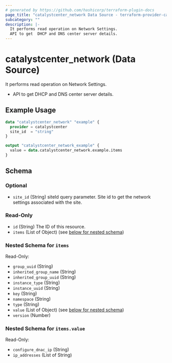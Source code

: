 ```yaml
---
# generated by https://github.com/hashicorp/terraform-plugin-docs
page_title: "catalystcenter_network Data Source - terraform-provider-catalystcenter"
subcategory: ""
description: |-
  It performs read operation on Network Settings.
  API to get  DHCP and DNS center server details.
---
```


# catalystcenter_network (Data Source)

It performs read operation on Network Settings.

- API to get  DHCP and DNS center server details.

## Example Usage

```terraform
data "catalystcenter_network" "example" {
  provider = catalystcenter
  site_id  = "string"
}

output "catalystcenter_network_example" {
  value = data.catalystcenter_network.example.items
}
```

<!-- schema generated by tfplugindocs -->
## Schema

### Optional

- `site_id` (String) siteId query parameter. Site id to get the network settings associated with the site.

### Read-Only

- `id` (String) The ID of this resource.
- `items` (List of Object) (see [below for nested schema](#nestedatt--items))

<a id="nestedatt--items"></a>
### Nested Schema for `items`

Read-Only:

- `group_uuid` (String)
- `inherited_group_name` (String)
- `inherited_group_uuid` (String)
- `instance_type` (String)
- `instance_uuid` (String)
- `key` (String)
- `namespace` (String)
- `type` (String)
- `value` (List of Object) (see [below for nested schema](#nestedobjatt--items--value))
- `version` (Number)

<a id="nestedobjatt--items--value"></a>
### Nested Schema for `items.value`

Read-Only:

- `configure_dnac_ip` (String)
- `ip_addresses` (List of String)
